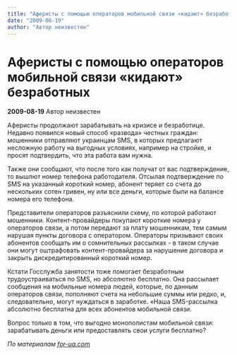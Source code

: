```yaml
---
title: "Аферисты с помощью операторов мобильной связи «кидают» безработных"
date: "2009-08-19"
author: "Автор неизвестен"
---
```


# Аферисты с помощью операторов мобильной связи «кидают» безработных

**2009-08-19** Автор неизвестен

Аферисты продолжают зарабатывать на кризисе и безработице. Недавно появился новый способ «развода» честных граждан: мошенники отправляют украинцам SMS, в которых предлагают несложную работу на выгодных условиях, например на стройке, и просят подтвердить, что эта работа вам нужна.

Также они сообщают, что после того как получат от вас подтверждение, то вышлют номер телефона работодателя. Отсылая подтверждение по SMS на указанный короткий номер, абонент теряет со счета до нескольких сотен гривен, ну или все деньги, которые были на балансе номера его телефона.

Представители операторов разъяснили схему, по которой работают мошенники. Контент-провайдеры покупают короткие номера у операторов связи, а потом передают за плату мошенникам, тем самым нарушая пункты договора с оператором. Операторы призывают своих абонентов сообщать им о сомнительных рассылках - в таком случае они могут оштрафовать контент-провайдера за нарушение договора и закрыть дискредитированный короткий номер.

Кстати Госслужба занятости тоже помогает безработным трудоустраиваться по SMS, но абсолютно бесплатно. Она рассылает сообщения на мобильные номера людей, которые, по данным операторов связи, пополняют счета на небольшие суммы или редко, и, следовательно, могут нуждаться в заработке. «Наша SMS-рассылка абсолютно бесплатна для всех абонентов мобильной связи.

Вопрос только в том, что выгодно монополистам мобильной связи: зарабатывать деньги или предоставлять свои услуги бесплатно?

*По материалам [for-ua.com](http://for-ua.com/)*